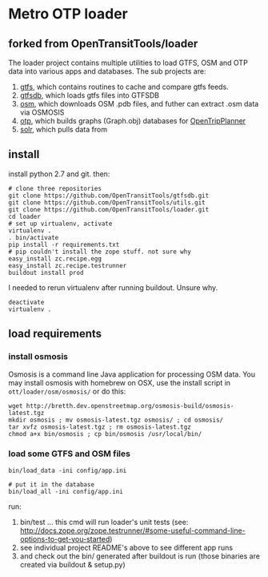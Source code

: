 Metro OTP loader
======

## forked from OpenTransitTools/loader

The loader project contains multiple utilities to load GTFS, OSM and OTP data into various apps and databases. The sub projects are:
  1. [gtfs](ott/loader/gtfs/README.md), which contains routines to cache and compare gtfs feeds.
  1. [gtfsdb](ott/loader/gtfsdb/README.md), which loads gtfs files into GTFSDB
  1. [osm](ott/loader/osm/README.md), which downloads OSM .pdb files, and futher can extract .osm data via OSMOSIS
  1. [otp](ott/loader/otp/README.md), which builds graphs (Graph.obj) databases for [OpenTripPlanner](http://opentripplanner.org)
  1. [solr](ott/loader/solr/README.md), which pulls data from 

## install
install python 2.7 and git. then:

```
# clone three repositories
git clone https://github.com/OpenTransitTools/gtfsdb.git
git clone https://github.com/OpenTransitTools/utils.git
git clone https://github.com/OpenTransitTools/loader.git
cd loader
# set up virtualenv, activate
virtualenv .
. bin/activate
pip install -r requirements.txt
# pip couldn't install the zope stuff. not sure why
easy_install zc.recipe.egg
easy_install zc.recipe.testrunner
buildout install prod
```

I needed to rerun virtualenv after running buildout. Unsure why. 

```
deactivate
virtualenv .
```

## load requirements

### install osmosis

Osmosis is a command line Java application for processing OSM data. You may install osmosis with homebrew on OSX, use the install script in `ott/loader/osm/osmosis/` or do this:

```
wget http://bretth.dev.openstreetmap.org/osmosis-build/osmosis-latest.tgz
mkdir osmosis ; mv osmosis-latest.tgz osmosis/ ; cd osmosis/
tar xvfz osmosis-latest.tgz ; rm osmosis-latest.tgz
chmod a+x bin/osmosis ; cp bin/osmosis /usr/local/bin/
```

### load some GTFS and OSM files
```
bin/load_data -ini config/app.ini

# put it in the database
bin/load_all -ini config/app.ini
```


run:
  1. bin/test ... this cmd will run loader's unit tests (see: http://docs.zope.org/zope.testrunner/#some-useful-command-line-options-to-get-you-started)
  1. see individual project README's above to see different app runs
  1. and check out the bin/ generated after buildout is run (those binaries are created via buildout & setup.py)
